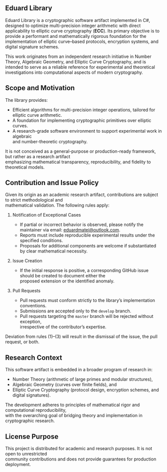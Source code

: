 ## Eduard Library

Eduard Library is a cryptographic software artifact implemented in C#, designed to optimize multi-precision 
integer arithmetic with direct applicability to elliptic curve cryptography (<b>ECC</b>). Its primary objective is to 
provide a performant and mathematically rigorous foundation for the implementation of elliptic curve–based 
protocols, encryption systems, and digital signature schemes.<br/>

This work originates from an independent research initiative in Number Theory, Algebraic Geometry, and Elliptic 
Curve Cryptography, and is intended to serve as a reliable reference for experimental and theoretical investigations 
into computational aspects of modern cryptography.<br/>

## Scope and Motivation
The library provides:

- Efficient algorithms for multi-precision integer operations, tailored for elliptic curve arithmetic.
- A foundation for implementing cryptographic primitives over elliptic curves.
- A research-grade software environment to support experimental work in algebraic <br/>and number-theoretic cryptography.

It is not conceived as a general-purpose or production-ready framework, but rather as a research artifact <br/>
emphasizing mathematical transparency, reproducibility, and fidelity to theoretical models.

## Contribution and Issue Policy
Given its origin as an academic research artifact, contributions are subject to strict methodological 
and <br/>mathematical validation. The following rules apply:

1. Notification of Exceptional Cases
   - If partial or incorrect behavior is observed, please notify the maintainer via email: eduardmatei@outlook.com.
   - Reports must include reproducible experimental results under the specified conditions.
   - Proposals for additional components are welcome if substantiated by clear mathematical necessity.

2. Issue Creation
   - If the initial response is positive, a corresponding GitHub issue should be created to document either the <br/>proposed extension or the identified anomaly.

3. Pull Requests
   - Pull requests must conform strictly to the library’s implementation conventions.
   - Submissions are accepted only to the <code>develop</code> branch.
   - Pull requests targeting the <code>master</code> branch will be rejected without exception, <br/>irrespective of the contributor’s expertise.
   
Deviation from rules (1)–(3) will result in the dismissal of the issue, the pull request, or both.

## Research Context
This software artifact is embedded in a broader program of research in:
- Number Theory (arithmetic of large primes and modular structures),
- Algebraic Geometry (curves over finite fields), and
- Elliptic Curve Cryptography (protocol design, encryption schemes, and digital signatures).

The development adheres to principles of mathematical rigor and computational reproducibility, 
<br/>with the overarching goal of bridging theory and implementation in cryptographic research.

## License Purpose
This project is distributed for academic and research purposes. It is not open to unrestricted 
<br/>community contributions and does not provide guarantees for production deployment.